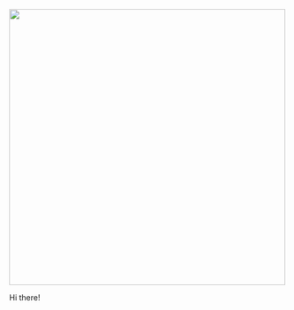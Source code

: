 <img src= "https://e7.pngegg.com/pngimages/302/521/png-clipart-client-sales-artikel-service-ctorrent-people-action-company-hand.png" width= 500px/>

Hi there!              
